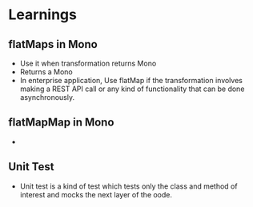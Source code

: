 # Learnings

## flatMaps in Mono
- Use it when transformation returns Mono
- Returns a Mono<T>
- In enterprise application, Use flatMap if the transformation involves making a REST API call or any kind of functionality that can be done asynchronously.

## flatMapMap in Mono
-

## Unit Test
- Unit test is a kind of test which tests only the class and method of interest and mocks the next layer of the oode.
